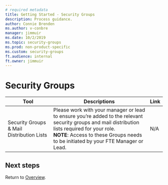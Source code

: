 ```yaml
---
# required metadata
title: Getting Started - Security Groups
description: Process guidance.
author: Connie Brenden
ms.author: v-conbre
manager: jimmuir
ms.date: 10/2/2019
ms.topic: security-groups
ms.prod: non-product-specific
ms.custom: security-groups
ft.audience: internal
ft.owner: jimmuir
---
```

# Security Groups

|Tool |Descriptions  |Link  |
|---------|---------|---------|
|Security Groups & Mail Distribution Lists  |Please work with your manager or lead to ensure you’re added to the relevant security groups and mail distribution lists required for your role.<br>**NOTE**: Access to these Groups needs to be initiated by your FTE Manager or Lead.  |N/A  |

## Next steps

Return to [Overview](index.md).